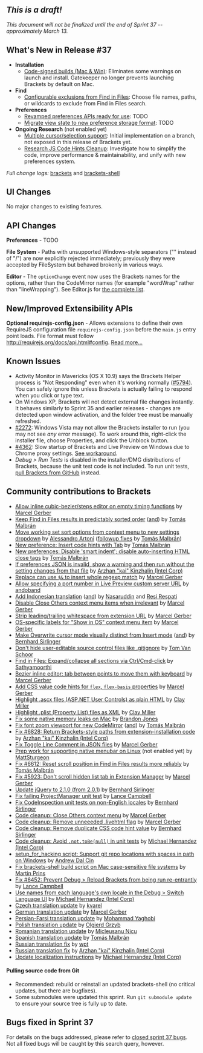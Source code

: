 _This is a draft!_
--------------------
_This document will not be finalized until the end of Sprint 37 -- approximately March 13._

What's New in Release #37
-----------------------
* **Installation**
    * [Code-signed builds (Mac & Win)](https://trello.com/c/g5ZY1lKY/1131-code-signing-on-win-and-mac): Eliminates some warnings on launch and install. Gatekeeper no longer prevents launching Brackets by default on Mac.
* **Find**
    * [Configurable exclusions from Find in Files](https://trello.com/c/7Svh6B4Z/1085-exclude-files-folders-from-an-individual-find-in-files-operation): Choose file names, paths, or wildcards to exclude from Find in Files search.
* **Preferences**
    * [Revamped preferences APIs ready for use](https://github.com/adobe/brackets/pull/6715): TODO
    * [Migrate view state to new preference storage format](https://trello.com/c/IuFGyICH/1155-preferences-view-state-migration): TODO
* **Ongoing Research** (not enabled yet)
    * [Multiple cursor/selection support](https://trello.com/c/urTCdTZj/1156-multiple-cursors-initial-implementation-on-branch): Initial implementation on a branch, not exposed in this release of Brackets yet.
    * [Research JS Code Hints Cleanup](https://trello.com/c/heHZlATB/1158-research-js-code-hints-cleanup): Investigate how to simplify the code, improve performance & maintainability, and unify with new preferences system.

_Full change logs:_ [brackets](https://github.com/adobe/brackets/compare/sprint-36...sprint-37#commits_bucket) and [brackets-shell](https://github.com/adobe/brackets-shell/compare/sprint-36...sprint-37#commits_bucket)


UI Changes
----------
No major changes to existing features.


API Changes
-----------
**Preferences** - TODO

**File System** - Paths with unsupported Windows-style separators ("\" instead of "/") are now explicitly rejected immediately; previously they were accepted by FileSystem but behaved brokenly in various ways.

**Editor** - The `optionChange` event now uses the Brackets names for the options, rather than the CodeMirror names (for example "wordWrap" rather than "lineWrapping"). See Editor.js for [the complete list](https://github.com/adobe/brackets/blob/master/src/editor/Editor.js#L79).

New/Improved Extensibility APIs
-------------------------------
**Optional requirejs-config.json** - Allows extensions to define their own RequireJS configuration file `requirejs-config.json` before the `main.js` entry point loads. File format must follow http://requirejs.org/docs/api.html#config. [Read more...](https://github.com/adobe/brackets/pull/6671)


Known Issues
------------
* Activity Monitor in Mavericks (OS X 10.9) says the Brackets Helper process is "Not Responding" even when it's working normally ([#5794](https://github.com/adobe/brackets/issues/5794)). You can safely ignore this unless Brackets is actually failing to respond when you click or type text.
* On Windows XP, Brackets will not detect external file changes instantly. It behaves similarly to Sprint 35 and earlier releases - changes are detected upon window activation, and the folder tree must be manually refreshed.
* [#2272](https://github.com/adobe/brackets/issues/2272): Windows Vista may not allow the Brackets installer to run (you may not see _any_ error message). To work around this, right-click the installer file, choose Properties, and click the Unblock button.
* [#4362](https://github.com/adobe/brackets/issues/4362): Slow startup of Brackets and Live Preview on Windows due to Chrome proxy settings. [See workaround](https://support.google.com/chrome/answer/106010?hl=en).
* _Debug > Run Tests_ is disabled in the installer/DMG distributions of Brackets, because the unit test code is not included. To run unit tests, [pull Brackets from GitHub](https://github.com/adobe/brackets/wiki/How-to-Hack-on-Brackets#wiki-getcode) instead.


Community contributions to Brackets
-----------------------------------
* [Allow inline cubic-bezier/steps editor on empty timing functions](https://github.com/adobe/brackets/pull/6922) by [Marcel Gerber](https://github.com/SAPlayer)
* [Keep Find in Files results in predictably sorted order](https://github.com/adobe/brackets/pull/6585) ([and](https://github.com/adobe/brackets/pull/7067)) by [Tomás Malbrán](https://github.com/TomMalbran)
* [Move working set sort options from context menu to new settings dropdown](https://github.com/adobe/brackets/pull/6107) by [Alessandro Artoni](https://github.com/artoale) ([followup fixes](https://github.com/adobe/brackets/pull/7085) by [Tomás Malbrán](https://github.com/TomMalbran))
* [New preference: Insert code hints with Tab](https://github.com/adobe/brackets/pull/6984) by [Tomás Malbrán](https://github.com/TomMalbran)
* [New preferences: Disable 'smart indent'; disable auto-inserting HTML close tags](https://github.com/adobe/brackets/pull/6888) by [Tomás Malbrán](https://github.com/TomMalbran)
* [If preferences JSON is invalid, show a warning and then run without the setting changes from that file](https://github.com/adobe/brackets/pull/6719) by [Arzhan "kai" Kinzhalin (Intel Corp)](https://github.com/busykai)
* [Replace can use `$&` to insert whole regexp match](https://github.com/adobe/brackets/pull/5929) by [Marcel Gerber](https://github.com/SAPlayer)
* [Allow specifying a port number in Live Preview custom server URL](https://github.com/adobe/brackets/pull/6815) by [andoband](https://github.com/andoband)
* [Add Indonesian translation](https://github.com/adobe/brackets/pull/6812) ([and](https://github.com/adobe/brackets/pull/7116)) by [Nasaruddin](https://github.com/pace-noge) and [Resi Respati](https://github.com/resir014)
* [Disable Close Others context menu items when irrelevant](https://github.com/adobe/brackets/pull/6020) by [Marcel Gerber](https://github.com/SAPlayer)
* [Strip leading/trailing whitespace from extension URL](https://github.com/adobe/brackets/pull/7052) by [Marcel Gerber](https://github.com/SAPlayer)
* [OS-specific labels for "Show in OS" context menu item](https://github.com/adobe/brackets/pull/6982) by [Marcel Gerber](https://github.com/SAPlayer)
* [Make Overwrite cursor mode visually distinct from Insert mode](https://github.com/adobe/brackets/pull/6777) ([and](https://github.com/adobe/brackets/pull/6883)) by [Bernhard Sirlinger](https://github.com/WebsiteDeveloper)
* [Don't hide user-editable source control files like .gitignore](https://github.com/adobe/brackets/pull/6833) by [Tom Van Schoor](https://github.com/TVScoundrel)
* [Find in Files: Expand/collapse all sections via Ctrl/Cmd-click](https://github.com/adobe/brackets/pull/6640) by [Sathyamoorthi](https://github.com/sathyamoorthi)
* [Bezier inline editor: tab between points to move them with keyboard](https://github.com/adobe/brackets/pull/6576) by [Marcel Gerber](https://github.com/SAPlayer)
* [Add CSS value code hints for `flex`, `flex-basis` properties](https://github.com/adobe/brackets/pull/6584) by [Marcel Gerber](https://github.com/SAPlayer)
* [Highlight .ascx files (ASP.NET User Controls) as plain HTML](https://github.com/adobe/brackets/pull/6914) by [Clay Miller](https://github.com/smockle)
* [Highlight .plist (Property List) files as XML](https://github.com/adobe/brackets/pull/6915) by [Clay Miller](https://github.com/smockle)
* [Fix some native memory leaks on Mac](https://github.com/adobe/brackets-shell/pull/414) by [Brandon Jones](https://github.com/btjones)
* [Fix font zoom viewport for new CodeMirror](https://github.com/adobe/brackets/pull/7118) ([and](https://github.com/adobe/brackets/pull/7120)) by [Tomás Malbrán](https://github.com/TomMalbran)
* [Fix #6828: Return Brackets-style paths from extension-installation code](https://github.com/adobe/brackets/pull/6848) by [Arzhan "kai" Kinzhalin (Intel Corp)](https://github.com/busykai)
* [Fix Toggle Line Comment in JSON files](https://github.com/adobe/brackets/pull/6897) by [Marcel Gerber](https://github.com/SAPlayer)
* [Prep work for supporting native menubar on Linux](https://github.com/adobe/brackets-shell/pull/348) (not enabled yet) by [MattSturgeon](https://github.com/MattSturgeon)
* [Fix #6612: Reset scroll position in Find in Files results more reliably](https://github.com/adobe/brackets/pull/6629) by [Tomás Malbrán](https://github.com/TomMalbran)
* [Fix #5923: Don't scroll hidden list tab in Extension Manager](https://github.com/adobe/brackets/pull/6637) by [Marcel Gerber](https://github.com/SAPlayer)
* [Update jQuery to 2.1.0 (from 2.0.1)](https://github.com/adobe/brackets/pull/6724) by [Bernhard Sirlinger](https://github.com/WebsiteDeveloper)
* [Fix failing ProjectManager unit test](https://github.com/adobe/brackets/pull/6857) by [Lance Campbell](https://github.com/lkcampbell)
* [Fix CodeInspection unit tests on non-English locales](https://github.com/adobe/brackets/pull/6731) by [Bernhard Sirlinger](https://github.com/WebsiteDeveloper)
* [Code cleanup: Close Others context menu](https://github.com/adobe/brackets/pull/7038) by [Marcel Gerber](https://github.com/SAPlayer)
* [Code cleanup: Remove unneeeded .livehtml flag](https://github.com/adobe/brackets/pull/6994) by [Marcel Gerber](https://github.com/SAPlayer)
* [Code cleanup: Remove duplicate CSS code hint value](https://github.com/adobe/brackets/pull/6766) by [Bernhard Sirlinger](https://github.com/WebsiteDeveloper)
* [Code cleanup: Avoid `.not.toBe(null)` in unit tests](https://github.com/adobe/brackets/pull/6577) by [Michael Hernandez (Intel Corp)](https://github.com/mjherna1)
* [setup_for_hacking script: Support git repo locations with spaces in path on Windows](https://github.com/adobe/brackets/pull/6841) by [Andrew Dal Cin](https://github.com/adalcin)
* [Fix brackets-shell build script on Mac case-sensitive file systems](https://github.com/adobe/brackets-shell/pull/410) by [Martin Prins](https://github.com/magarcia)
* [Fix #6452: Prevent Debug > Reload Brackets from being run re-entrantly](https://github.com/adobe/brackets/pull/6846) by [Lance Campbell](https://github.com/lkcampbell)
* [Use names from each language's own locale in the Debug > Switch Language UI](https://github.com/adobe/brackets/pull/6725) by [Michael Hernandez (Intel Corp)](https://github.com/mjherna1)
* [Czech translation update](https://github.com/adobe/brackets/pull/7001) by [kvarel](https://github.com/kvarel)
* [German translation update](https://github.com/adobe/brackets/pull/7177) by [Marcel Gerber](https://github.com/SAPlayer)
* [Persian-Farsi translation update](https://github.com/adobe/brackets/pull/6921) by [Mohammad Yaghobi](https://github.com/mohammadyaghobi)
* [Polish translation update](https://github.com/adobe/brackets/pull/6596) by [Olgierd Grzyb](https://github.com/winek)
* [Romanian translation update](https://github.com/adobe/brackets/pull/6820) by [Micleusanu Nicu](https://github.com/micnic)
* [Spanish translation update](https://github.com/adobe/brackets/pull/7187) by [Tomás Malbrán](https://github.com/TomMalbran)
* [Russian translation fix](https://github.com/adobe/brackets/pull/6924) by [wpt](https://github.com/wpt)
* [Russian translation fix](https://github.com/adobe/brackets/pull/7192) by [Arzhan "kai" Kinzhalin (Intel Corp)](https://github.com/busykai)
* [Update localization instructions](https://github.com/adobe/brackets/pull/7009) by [Michael Hernandez (Intel Corp)](https://github.com/mjherna1)


#### Pulling source code from Git
* Recommended: rebuild or reinstall an updated brackets-shell (no critical updates, but there are bugfixes).
* Some submodules were updated this sprint. Run `git submodule update` to ensure your source tree is fully up to date.


Bugs fixed in Sprint 37
-----------------------
For details on the bugs addressed, please refer to [closed sprint 37 bugs](https://github.com/adobe/brackets/issues?labels=&milestone=24&state=closed). Not all fixed bugs will be caught by this search query, however.
